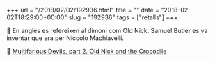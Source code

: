 +++
url = "/2018/02/02/192936.html"
title = ""
date = "2018-02-02T18:29:00+00:00"
slug = "192936"
tags = ["retalls"]
+++

👹 En anglès es refereixen al dimoni com Old Nick. Samuel Butler es va inventar que era per Niccolò Machiavelli.

📎 [Multifarious Devils, part 2. Old Nick and the Crocodile](http://blog.oup.com/2013/06/old-nick-etymology-word-origin/)

